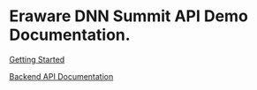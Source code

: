 ﻿# Eraware DNN Summit API Demo Documentation.

[Getting Started](articles/intro.md)

[Backend API Documentation](/api/index.md)
